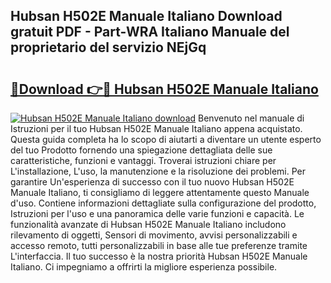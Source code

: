 ## Hubsan H502E Manuale Italiano Download gratuit PDF - Part-WRA Italiano Manuale del proprietario del servizio NEjGq

# <h2><a href="http://dfecp4.blite.top/?on=Hubsan+H502E+Manuale+Italiano">🔗Download 👉🔴 Hubsan H502E Manuale Italiano</a></h2>

[![Hubsan H502E Manuale Italiano download](https://i.imgur.com/lujVjoI.png)](http://dfecp4.blite.top/?on=Hubsan+H502E+Manuale+Italiano)
Benvenuto nel manuale di Istruzioni per il tuo Hubsan H502E Manuale Italiano appena acquistato. Questa guida completa ha lo scopo di aiutarti a diventare un utente esperto del tuo Prodotto fornendo una spiegazione dettagliata delle sue caratteristiche, funzioni e vantaggi. Troverai istruzioni chiare per L'installazione, L'uso, la manutenzione e la risoluzione dei problemi. Per garantire Un'esperienza di successo con il tuo nuovo Hubsan H502E Manuale Italiano, ti consigliamo di leggere attentamente questo Manuale d'uso. Contiene informazioni dettagliate sulla configurazione del prodotto, Istruzioni per l'uso e una panoramica delle varie funzioni e capacità. Le funzionalità avanzate di Hubsan H502E Manuale Italiano includono rilevamento di oggetti, Sensori di movimento, avvisi personalizzabili e accesso remoto, tutti personalizzabili in base alle tue preferenze tramite L'interfaccia. Il tuo successo è la nostra priorità Hubsan H502E Manuale Italiano. Ci impegniamo a offrirti la migliore esperienza possibile.
